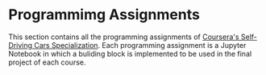 # Programmimg Assignments
  
This section contains all the programming assignments of [Coursera's Self-Driving Cars Specialization](https://www.coursera.org/specializations/self-driving-cars). Each programming assignment is a Jupyter Notebook in which a buliding block is implemented to be used in the final project of each course.
